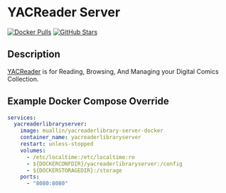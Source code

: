 # YACReader Server

[![Docker Pulls](https://img.shields.io/docker/pulls/muallin/yacreaderlibrary-server-docker?style=flat-square&color=607D8B&label=docker%20pulls&logo=docker)](https://hub.docker.com/r/muallin/yacreaderlibrary-server-docker)
[![GitHub Stars](https://img.shields.io/github/stars/josetesan/yacreaderlibrary-server-docker?style=flat-square&color=607D8B&label=github%20stars&logo=github)](https://github.com/josetesan/yacreaderlibrary-server-docker)

## Description

[YACReader](https://www.yacreader.com/) is for Reading, Browsing, And Managing your Digital Comics Collection.

## Example Docker Compose Override

```yaml
services:
  yacreaderlibraryserver:
    image: muallin/yacreaderlibrary-server-docker
    container_name: yacreaderlibraryserver
    restart: unless-stopped
    volumes:
      - /etc/localtime:/etc/localtime:ro
      - ${DOCKERCONFDIR}/yacreaderlibraryserver:/config
      - ${DOCKERSTORAGEDIR}:/storage
    ports:
      - "8080:8080"
```
